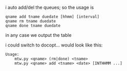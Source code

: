 i  auto add/del the queues;  so the usage is 

```
qname add tname duedate [hhmm] [interval]
qname rm tname duedate
qname done tname duedate
```

in any case we output the table


i could switch to docopt... would look like this: 
```
Usage:
    mtw.py <qname> (rm|done) <tname>
    mtw.py <qname> add <tname> <date> [INTHHMM ...]
```
